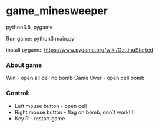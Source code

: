 # game_minesweeper

python3.5, pygame

Run game:
python3 main.py

install pygame:
https://www.pygame.org/wiki/GettingStarted

### About game
Win - open all cell no bomb
Game Over - open cell bomb

### Control:
- Left mouse button - open cell
- Right mouse button - flag on bomb, don`t work!!!!
- Key R - restart game 

